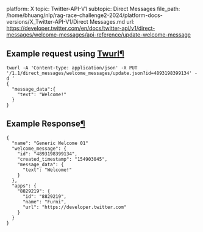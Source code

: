 platform: X
topic: Twitter-API-V1
subtopic: Direct Messages
file_path: /home/bhuang/nlp/rag-race-challenge2-2024/platform-docs-versions/X_Twitter-API-V1/Direct Messages.md
url: https://developer.twitter.com/en/docs/twitter-api/v1/direct-messages/welcome-messages/api-reference/update-welcome-message

## Example request using [Twurl](https://github.com/twitter/twurl)[¶](#example-request-using-twurl "Permalink to this headline")

    twurl -A 'Content-type: application/json' -X PUT '/1.1/direct_messages/welcome_messages/update.json?id=4893198399134' -d ‘
    {
      "message_data":{
        "text": "Welcome!"
      }
    }

## Example Response[¶](#example-response "Permalink to this headline")

    {
      "name": "Generic Welcome 01"
      "welcome_message": {
        "id": "4893198399134",
        "created_timestamp": "154903045",
        "message_data": {
          "text": "Welcome!"
        }
      },
      "apps": {
        "8829219": {
          "id": "8829219",
          "name": "Furni",
          "url": "https://developer.twitter.com"
        }
      }
    }